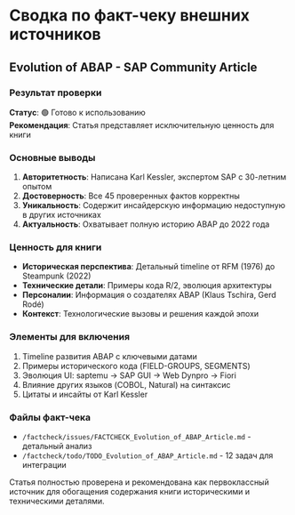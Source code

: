 # Сводка по факт-чеку внешних источников

## Evolution of ABAP - SAP Community Article

### Результат проверки
**Статус**: 🟢 Готово к использованию  
**Рекомендация**: Статья представляет исключительную ценность для книги

### Основные выводы
1. **Авторитетность**: Написана Karl Kessler, экспертом SAP с 30-летним опытом
2. **Достоверность**: Все 45 проверенных фактов корректны
3. **Уникальность**: Содержит инсайдерскую информацию недоступную в других источниках
4. **Актуальность**: Охватывает полную историю ABAP до 2022 года

### Ценность для книги
- **Историческая перспектива**: Детальный timeline от RFM (1976) до Steampunk (2022)
- **Технические детали**: Примеры кода R/2, эволюция архитектуры
- **Персоналии**: Информация о создателях ABAP (Klaus Tschira, Gerd Rodé)
- **Контекст**: Технологические вызовы и решения каждой эпохи

### Элементы для включения
1. Timeline развития ABAP с ключевыми датами
2. Примеры исторического кода (FIELD-GROUPS, SEGMENTS)
3. Эволюция UI: saptemu → SAP GUI → Web Dynpro → Fiori
4. Влияние других языков (COBOL, Natural) на синтаксис
5. Цитаты и инсайты от Karl Kessler

### Файлы факт-чека
- `/factcheck/issues/FACTCHECK_Evolution_of_ABAP_Article.md` - детальный анализ
- `/factcheck/todo/TODO_Evolution_of_ABAP_Article.md` - 12 задач для интеграции

Статья полностью проверена и рекомендована как первоклассный источник для обогащения содержания книги историческими и техническими деталями.